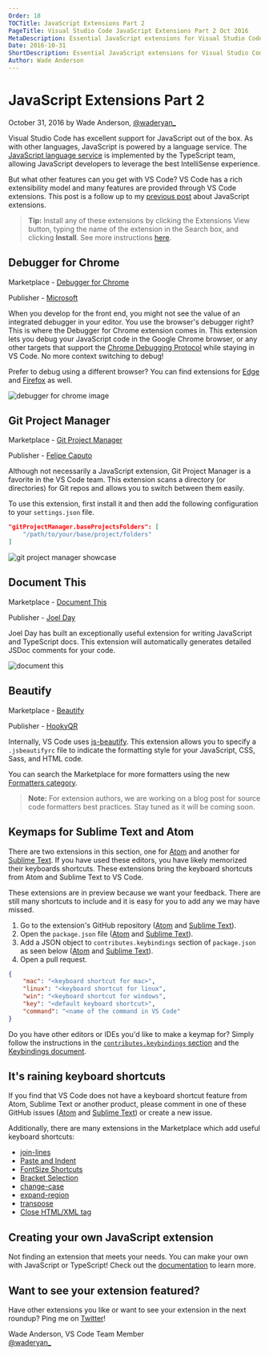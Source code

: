 ```yaml
---
Order: 18
TOCTitle: JavaScript Extensions Part 2
PageTitle: Visual Studio Code JavaScript Extensions Part 2 Oct 2016
MetaDescription: Essential JavaScript extensions for Visual Studio Code.
Date: 2016-10-31
ShortDescription: Essential JavaScript extensions for Visual Studio Code.
Author: Wade Anderson
---
```

# JavaScript Extensions Part 2

October 31, 2016 by Wade Anderson, [@waderyan_](https://twitter.com/waderyan_)

Visual Studio Code has excellent support for JavaScript out of the box. As with other languages, JavaScript is powered by a language service. The [JavaScript language service](https://github.com/Microsoft/TypeScript/wiki/JavaScript-Language-Service-in-Visual-Studio) is implemented by the TypeScript team, allowing JavaScript developers to leverage the best IntelliSense experience.

But what other features can you get with VS Code? VS Code has a rich extensibility model and many features are provided through VS Code extensions. This post is a follow up to my [previous post](/blogs/2016/09/14/js_roundup_1.md) about JavaScript extensions.

> **Tip:** Install any of these extensions by clicking the Extensions View button, typing the name of the extension in the Search box, and clicking **Install**. See more instructions [here](/docs/editor/extension-gallery.md#browse-and-install-extensions).

## Debugger for Chrome

Marketplace - [Debugger for Chrome](https://marketplace.visualstudio.com/items?itemName=msjsdiag.debugger-for-chrome)

Publisher - [Microsoft](https://marketplace.visualstudio.com/search?term=publisher%3A%22Microsoft%22&target=VSCode&sortBy=Relevance)

When you develop for the front end, you might not see the value of an integrated debugger in your editor. You use the browser's debugger right? This is where the Debugger for Chrome extension comes in. This extension lets you debug your JavaScript code in the Google Chrome browser, or any other targets that support the [Chrome Debugging Protocol](https://chromedevtools.github.io/debugger-protocol-viewer/) while staying in VS Code. No more context switching to debug!

Prefer to debug using a different browser? You can find extensions for [Edge](https://marketplace.visualstudio.com/items?itemName=msjsdiag.debugger-for-edge) and [Firefox](https://marketplace.visualstudio.com/items?itemName=hbenl.vscode-firefox-debug) as well.

![debugger for chrome image](chrome_debugger.png)

## Git Project Manager

Marketplace - [Git Project Manager](https://marketplace.visualstudio.com/items?itemName=felipecaputo.git-project-manager)

Publisher - [Felipe Caputo](https://marketplace.visualstudio.com/search?term=publisher%3A%22Felipe%20Caputo%22&target=VSCode&sortBy=Relevance)

Although not necessarily a JavaScript extension, Git Project Manager is a favorite in the VS Code team. This extension scans a directory (or directories) for Git repos and allows you to switch between them easily.

To use this extension, first install it and then add the following configuration to your `settings.json` file.

```json
"gitProjectManager.baseProjectsFolders": [
    "/path/to/your/base/project/folders"
]
```

![git project manager showcase](git_project_manager.gif)

## Document This

Marketplace - [Document This](https://marketplace.visualstudio.com/items?itemName=joelday.docthis)

Publisher - [Joel Day](https://marketplace.visualstudio.com/search?term=publisher%3A%22Joel%20Day%22&target=VSCode)

Joel Day has built an exceptionally useful extension for writing JavaScript and TypeScript docs. This extension will automatically generates detailed JSDoc comments for your code.

![document this](document_this.gif)

## Beautify

Marketplace - [Beautify](https://marketplace.visualstudio.com/items?itemName=HookyQR.beautify)

Publisher - [HookyQR](https://marketplace.visualstudio.com/search?term=publisher%3A%22HookyQR%22&target=VSCode)

Internally, VS Code uses [js-beautify](https://www.npmjs.com/package/js-beautify). This extension allows you to specify a `.jsbeautifyrc` file to indicate the formatting style for your JavaScript, CSS, Sass, and HTML code.

You can search the Marketplace for more formatters using the new [Formatters category](https://marketplace.visualstudio.com/search?target=VSCode&category=Formatters&sortBy=Downloads).

>**Note:** For extension authors, we are working on a blog post for source code formatters best practices. Stay tuned as it will be coming soon.

## Keymaps for Sublime Text and Atom

There are two extensions in this section, one for [Atom](https://marketplace.visualstudio.com/items?itemName=ms-vscode.atom-keybindings) and another for [Sublime Text](https://marketplace.visualstudio.com/items?itemName=ms-vscode.sublime-keybindings). If you have used these editors, you have likely memorized their keyboards shortcuts. These extensions bring the keyboard shortcuts from Atom and Sublime Text to VS Code.

These extensions are in preview because we want your feedback. There are still many shortcuts to include and it is easy for you to add any we may have missed.

1. Go to the extension's GitHub repository ([Atom](https://github.com/waderyan/vscode-atom-keybindings) and [Sublime Text](https://github.com/Microsoft/vscode-sublime-keybindings)).
2. Open the `package.json` file ([Atom](https://github.com/waderyan/vscode-atom-keybindings/blob/master/package.json) and [Sublime Text](https://github.com/Microsoft/vscode-sublime-keybindings/blob/master/package.json)).
3. Add a JSON object to `contributes.keybindings` section of `package.json` as seen below ([Atom](https://github.com/waderyan/vscode-atom-keybindings/blob/master/package.json#L25) and [Sublime Text](https://github.com/Microsoft/vscode-sublime-keybindings/blob/master/package.json#L25)).
4. Open a pull request.

```json
{
    "mac": "<keyboard shortcut for mac>",
    "linux": "<keyboard shortcut for linux",
    "win": "<keyboard shortcut for windows",
    "key": "<default keyboard shortcut>",
    "command": "<name of the command in VS Code"
}
```

Do you have other editors or IDEs you'd like to make a keymap for? Simply follow the instructions in the [`contributes.keybindings` section](/docs/extensionAPI/extension-points#_contributeskeybindings) and the [Keybindings document](/docs/getstarted/keybindings).

## It's raining keyboard shortcuts

If you find that VS Code does not have a keyboard shortcut feature from Atom, Sublime Text or another product, please comment in one of these GitHub issues ([Atom](https://github.com/Microsoft/vscode/issues/14316) and [Sublime Text](https://github.com/Microsoft/vscode/issues/3776)) or create a new issue.

Additionally, there are many extensions in the Marketplace which add useful keyboard shortcuts:

* [join-lines](https://marketplace.visualstudio.com/items?itemName=wmaurer.join-lines)
* [Paste and Indent](https://marketplace.visualstudio.com/items?itemName=Rubymaniac.vscode-paste-and-indent)
* [FontSize Shortcuts](https://marketplace.visualstudio.com/items?itemName=peterjuras.fontsize-shortcuts)
* [Bracket Selection](https://marketplace.visualstudio.com/items?itemName=guosong.bracketselection)
* [change-case](https://marketplace.visualstudio.com/items?itemName=wmaurer.change-case)
* [expand-region](https://marketplace.visualstudio.com/items?itemName=letrieu.expand-region)
* [transpose](https://marketplace.visualstudio.com/items?itemName=v4run.transpose)
* [Close HTML/XML tag](https://marketplace.visualstudio.com/items?itemName=Compulim.compulim-vscode-closetag)

## Creating your own JavaScript extension

Not finding an extension that meets your needs. You can make your own with JavaScript or TypeScript! Check out the [documentation](/docs/extensions/overview.md) to learn more.

## Want to see your extension featured?

Have other extensions you like or want to see your extension in the next roundup? Ping me on [Twitter](https://twitter.com/waderyan_)!

Wade Anderson, VS Code Team Member <br>
[@waderyan_](https://twitter.com/waderyan_)
